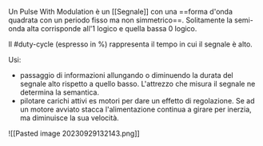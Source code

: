 Un Pulse With Modulation è un [[Segnale]] con una ==forma d'onda quadrata con un periodo fisso ma non simmetrico==. 
Solitamente la semi-onda alta corrisponde all'1 logico e quella bassa 0 logico.  

Il #duty-cycle (espresso in %) rappresenta il tempo in cui il segnale è alto. 

Usi:
* passaggio di informazioni allungando o diminuendo la durata del segnale alto rispetto a quello basso. L'attrezzo che misura il segnale ne determina la semantica.
* pilotare carichi attivi es motori per dare un effetto di regolazione. Se ad un motore avviato stacca l'alimentazione continua a girare per inerzia, ma diminuisce la sua velocità.

![[Pasted image 20230929132143.png]]
